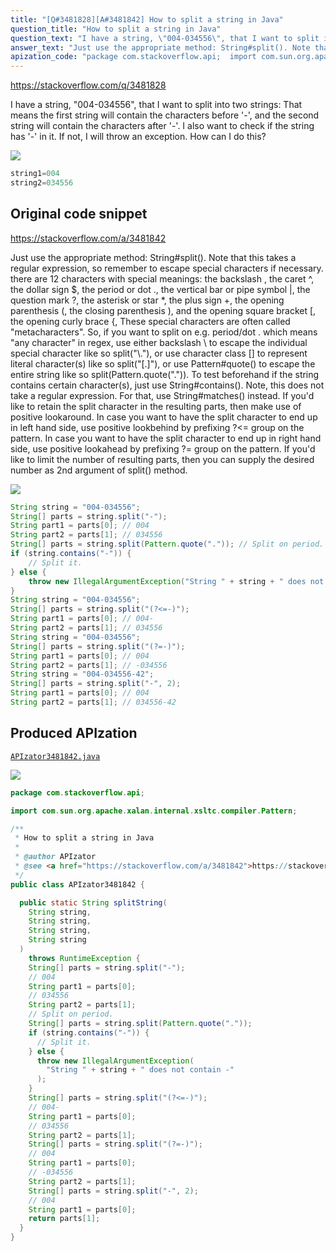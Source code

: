```yaml
---
title: "[Q#3481828][A#3481842] How to split a string in Java"
question_title: "How to split a string in Java"
question_text: "I have a string, \"004-034556\", that I want to split into two strings: That means the first string will contain the characters before '-', and the second string will contain the characters after '-'. I also want to check if the string has '-' in it. If not, I will throw an exception. How can I do this?"
answer_text: "Just use the appropriate method: String#split(). Note that this takes a regular expression, so remember to escape special characters if necessary. there are 12 characters with special meanings: the backslash \\, the caret ^, the dollar sign $, the period or dot ., the vertical bar or pipe symbol |, the question mark ?, the asterisk or star *, the plus sign +, the opening parenthesis (, the closing parenthesis ), and the opening square bracket [, the opening curly brace {, These special characters are often called \"metacharacters\". So, if you want to split on e.g. period/dot . which means \"any character\" in regex, use either backslash \\ to escape the individual special character like so split(\"\\\\.\"), or use character class [] to represent literal character(s) like so split(\"[.]\"), or use Pattern#quote() to escape the entire string like so split(Pattern.quote(\".\")). To test beforehand if the string contains certain character(s), just use String#contains(). Note, this does not take a regular expression. For that, use String#matches() instead. If you'd like to retain the split character in the resulting parts, then make use of positive lookaround. In case you want to have the split character to end up in left hand side, use positive lookbehind by prefixing ?<= group on the pattern. In case you want to have the split character to end up in right hand side, use positive lookahead by prefixing ?= group on the pattern. If you'd like to limit the number of resulting parts, then you can supply the desired number as 2nd argument of split() method."
apization_code: "package com.stackoverflow.api;  import com.sun.org.apache.xalan.internal.xsltc.compiler.Pattern;  /**  * How to split a string in Java  *  * @author APIzator  * @see <a href=\"https://stackoverflow.com/a/3481842\">https://stackoverflow.com/a/3481842</a>  */ public class APIzator3481842 {    public static String splitString(     String string,     String string,     String string,     String string   )     throws RuntimeException {     String[] parts = string.split(\"-\");     // 004     String part1 = parts[0];     // 034556     String part2 = parts[1];     // Split on period.     String[] parts = string.split(Pattern.quote(\".\"));     if (string.contains(\"-\")) {       // Split it.     } else {       throw new IllegalArgumentException(         \"String \" + string + \" does not contain -\"       );     }     String[] parts = string.split(\"(?<=-)\");     // 004-     String part1 = parts[0];     // 034556     String part2 = parts[1];     String[] parts = string.split(\"(?=-)\");     // 004     String part1 = parts[0];     // -034556     String part2 = parts[1];     String[] parts = string.split(\"-\", 2);     // 004     String part1 = parts[0];     return parts[1];   } }"
---
```


https://stackoverflow.com/q/3481828

I have a string, &quot;004-034556&quot;, that I want to split into two strings:
That means the first string will contain the characters before &#x27;-&#x27;, and the second string will contain the characters after &#x27;-&#x27;. I also want to check if the string has &#x27;-&#x27; in it. If not, I will throw an exception. How can I do this?


<div class="code-logo"><img src="/stackoverflow.png" /></div>

```java
string1=004
string2=034556
```


## Original code snippet

https://stackoverflow.com/a/3481842

Just use the appropriate method: String#split().
Note that this takes a regular expression, so remember to escape special characters if necessary.
there are 12 characters with special meanings: the backslash \, the caret ^, the dollar sign $, the period or dot ., the vertical bar or pipe symbol |, the question mark ?, the asterisk or star *, the plus sign +, the opening parenthesis (, the closing parenthesis ), and the opening square bracket [, the opening curly brace {, These special characters are often called &quot;metacharacters&quot;.
So, if you want to split on e.g. period/dot . which means &quot;any character&quot; in regex, use either backslash \ to escape the individual special character like so split(&quot;\\.&quot;), or use character class [] to represent literal character(s) like so split(&quot;[.]&quot;), or use Pattern#quote() to escape the entire string like so split(Pattern.quote(&quot;.&quot;)).
To test beforehand if the string contains certain character(s), just use String#contains().
Note, this does not take a regular expression. For that, use String#matches() instead.
If you&#x27;d like to retain the split character in the resulting parts, then make use of positive lookaround. In case you want to have the split character to end up in left hand side, use positive lookbehind by prefixing ?&lt;= group on the pattern.
In case you want to have the split character to end up in right hand side, use positive lookahead by prefixing ?= group on the pattern.
If you&#x27;d like to limit the number of resulting parts, then you can supply the desired number as 2nd argument of split() method.

<div class="code-logo"><img src="/stackoverflow.png" /></div>

```java
String string = "004-034556";
String[] parts = string.split("-");
String part1 = parts[0]; // 004
String part2 = parts[1]; // 034556
String[] parts = string.split(Pattern.quote(".")); // Split on period.
if (string.contains("-")) {
    // Split it.
} else {
    throw new IllegalArgumentException("String " + string + " does not contain -");
}
String string = "004-034556";
String[] parts = string.split("(?<=-)");
String part1 = parts[0]; // 004-
String part2 = parts[1]; // 034556
String string = "004-034556";
String[] parts = string.split("(?=-)");
String part1 = parts[0]; // 004
String part2 = parts[1]; // -034556
String string = "004-034556-42";
String[] parts = string.split("-", 2);
String part1 = parts[0]; // 004
String part2 = parts[1]; // 034556-42
```

## Produced APIzation

[`APIzator3481842.java`](https://github.com/pasqualesalza/apization-temp-data/raw/master/search/APIzator3481842.java)

<div class="code-logo"><img src="/apizator.png" /></div>

```java
package com.stackoverflow.api;

import com.sun.org.apache.xalan.internal.xsltc.compiler.Pattern;

/**
 * How to split a string in Java
 *
 * @author APIzator
 * @see <a href="https://stackoverflow.com/a/3481842">https://stackoverflow.com/a/3481842</a>
 */
public class APIzator3481842 {

  public static String splitString(
    String string,
    String string,
    String string,
    String string
  )
    throws RuntimeException {
    String[] parts = string.split("-");
    // 004
    String part1 = parts[0];
    // 034556
    String part2 = parts[1];
    // Split on period.
    String[] parts = string.split(Pattern.quote("."));
    if (string.contains("-")) {
      // Split it.
    } else {
      throw new IllegalArgumentException(
        "String " + string + " does not contain -"
      );
    }
    String[] parts = string.split("(?<=-)");
    // 004-
    String part1 = parts[0];
    // 034556
    String part2 = parts[1];
    String[] parts = string.split("(?=-)");
    // 004
    String part1 = parts[0];
    // -034556
    String part2 = parts[1];
    String[] parts = string.split("-", 2);
    // 004
    String part1 = parts[0];
    return parts[1];
  }
}

```